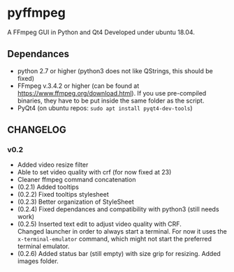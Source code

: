 # pyffmpeg
A FFmpeg GUI in Python and Qt4
Developed under ubuntu 18.04.

## Dependances
- python 2.7 or higher (python3 does not like QStrings, this should be fixed)
- FFmpeg v.3.4.2 or higher (can be found at https://www.ffmpeg.org/download.html). If you use
pre-compiled binaries, they have to be put inside the same folder as the script.
- PyQt4 (on ubuntu repos: `sudo apt install pyqt4-dev-tools`)

## CHANGELOG
### v0.2
- Added video resize filter
- Able to set video quality with crf (for now fixed at 23)
- Cleaner ffmpeg command concatenation
- (0.2.1) Added tooltips
- (0.2.2) Fixed tooltips stylesheet
- (0.2.3) Better organization of StyleSheet
- (0.2.4) Fixed dependances and compatibility with python3 (still needs work)
- (0.2.5) Inserted text edit to adjust video quality with CRF.  
  Changed launcher in order to always start a terminal. For now it uses the `x-terminal-emulator`
  command, which might not start the preferred terminal emulator.
- (0.2.6) Added status bar (still empty) with size grip for resizing. Added images folder.
